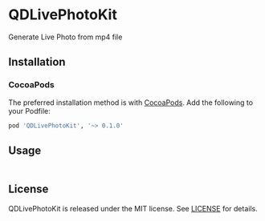 # QDLivePhotoKit
Generate Live Photo from mp4 file

## Installation

### CocoaPods

The preferred installation method is with [CocoaPods](http://cocoapods.org). Add the following to your Podfile:
```ruby
pod 'QDLivePhotoKit', '~> 0.1.0'
```
## Usage

### 
```objective-c

```

## License

QDLivePhotoKit is released under the MIT license. See [LICENSE](https://github.com/QiuDaniel/QDLivePhotoKit/blob/master/LICENSE) for details.

